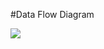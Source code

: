 #Data Flow Diagram

![](https://cloud.githubusercontent.com/assets/15096113/11699757/8f2426c4-9e8b-11e5-9c11-8ede4edb9a4c.png)
